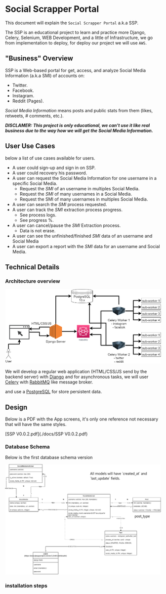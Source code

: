 # Social Scrapper Portal

This document will explain the `Social Scrapper Portal` a.k.a SSP.

The SSP is an educational project to learn and practice more Django, Celery, Selenium, WEB Development, and a little of Infrastructure, we go from implementation to deploy, for deploy our project we will use `AWS`. 

## "Business" Overview

SSP is a Web-based portal for get, access, and analyze Social Media Information (a.k.a SMI) of accounts on:

* Twitter.
* Facebook.
* Instagram.
* Reddit (Pages).

*Social Media Information* means posts and public stats from them (likes, retweets, # comments, etc.).

***DISCLAMER: This project is only educational, we can't use it like real business due to the way how we will get the Social Media Information.***

## User Use Cases

below a list of use cases available for users.

- A user could sign-up and sign in on SSP.
- A user could recovery his password.
- A user can request the Social Media Information for one username in a specific Social Media.
  - Request the *SMI* of an username in multiples Social Media.
  - Request the *SMI* of many usernames in a Social Media.
  - Request the SMI of many usernames in multiples Social Media.
- A user can search the *SMI* process requested.
- A user can track the *SMI* extraction process progress.
  - See process logs.
  - See progress %.
- A user can cancel/pause the *SMI* Extraction process.
  - Data is not erase.
- A user can see the unfinished/finished *SMI* data of an username and Social Media
- A user can export a report with the *SMI* data for an username and Social Media.

## Technical Details

### Architecture overview

![SSP.drawio](./docs/SSP.drawio.png)



We will develop a regular web application (HTML/CSS/JS send by the backend server) with [Django](https://www.djangoproject.com/) and for asynchronous tasks, we will user [Celery](https://docs.celeryproject.org/en/stable/index.html) with [RabbitMQ](https://www.cloudamqp.com/docs/index.html) like message broker.

and use a [PostgreSQL](https://postgresql.org/) for store persistent data.

## Design

Below is a PDF with the App screens, it's only one reference not necessary that will have the same styles.

 [SSP V0.0.2.pdf](./docs/SSP V0.0.2.pdf) 

### Database Schema

Below is the first database schema version

![alt-text](./docs/modeloBOT.drawio.png)

### installation steps

```
